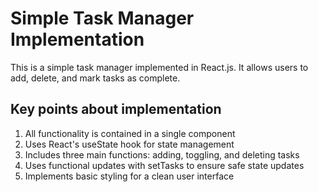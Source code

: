 # Simple Task Manager Implementation

This is a simple task manager implemented in React.js. It allows users to add, delete, and mark tasks as complete. 

## Key points about implementation
1. All functionality is contained in a single component
1. Uses React's useState hook for state management
1. Includes three main functions: adding, toggling, and deleting tasks
1. Uses functional updates with setTasks to ensure safe state updates
1. Implements basic styling for a clean user interface